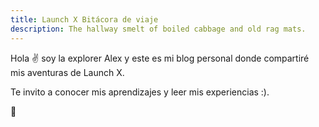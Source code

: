 ```yaml
---
title: Launch X Bitácora de viaje
description: The hallway smelt of boiled cabbage and old rag mats.
---
```


Hola ✌️  soy la explorer Alex y este es mi blog personal donde compartiré mis aventuras de Launch X.

Te invito a conocer mis aprendizajes y leer mis experiencias :).

🚀
